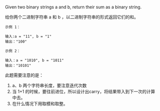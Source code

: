 Given two binary strings a and b, return their sum as a binary string.

给你两个二进制字符串 a 和 b ，以二进制字符串的形式返回它们的和。

````
示例 1：

输入:a = "11", b = "1"
输出："100"

示例 2：

输入：a = "1010", b = "1011"
输出："10101"
````
此题需要注意的是：
1. a、b 两个字符串长度，要注意迭代次数
2. 当 1+1 的时候，要往前进位，所以设计出carry，将结果带入到下一次的计算中去。
3. 在什么情况下用取模和取整。